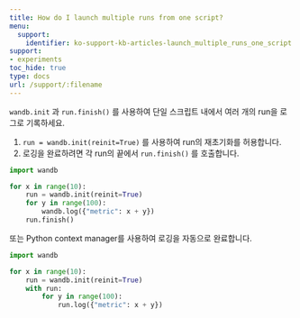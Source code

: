 ```yaml
---
title: How do I launch multiple runs from one script?
menu:
  support:
    identifier: ko-support-kb-articles-launch_multiple_runs_one_script
support:
- experiments
toc_hide: true
type: docs
url: /support/:filename
---
```


`wandb.init` 과 `run.finish()` 를 사용하여 단일 스크립트 내에서 여러 개의 run을 로그로 기록하세요.

1. `run = wandb.init(reinit=True)` 를 사용하여 run의 재초기화를 허용합니다.
2. 로깅을 완료하려면 각 run의 끝에서 `run.finish()` 를 호출합니다.

```python
import wandb

for x in range(10):
    run = wandb.init(reinit=True)
    for y in range(100):
        wandb.log({"metric": x + y})
    run.finish()
```

또는 Python context manager를 사용하여 로깅을 자동으로 완료합니다.

```python
import wandb

for x in range(10):
    run = wandb.init(reinit=True)
    with run:
        for y in range(100):
            run.log({"metric": x + y})
```